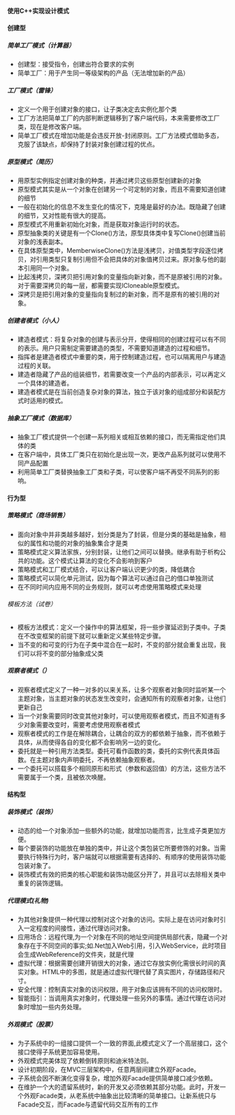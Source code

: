#### 使用C++实现设计模式  
#### 创建型  
##### 简单工厂模式（计算器）
- 创建型：接受指令，创建出符合要求的实例
- 简单工厂：用于产生同一等级架构的产品（无法增加新的产品）
##### 工厂模式（雷锋）
- 定义一个用于创建对象的接口，让子类决定去实例化那个类
- 工厂方法把简单工厂的内部判断逻辑移到了客户端代码，本来需要修改工厂类，现在是修改客户端。
- 简单工厂模式在增加功能是会违反开放-封闭原则。工厂方法模式借助多态，克服了该缺点，却保持了封装对象创建过程的优点。
##### 原型模式（简历）
- 用原型实例指定创建对象的种类，并通过拷贝这些原型创建新的对象
- 原型模式其实是从一个对象在创建另一个可定制的对象，而且不需要知道创建的细节
- 一般在初始化的信息不发生变化的情况下，克隆是最好的办法。既隐藏了创建的细节，又对性能有很大的提高。
- 原型模式不用重新初始化对象，而是获取对象运行时的状态。
- 原型抽象类的关键是有一个Clone()方法，原型具体类中复写Clone()创建当前对象的浅表副本。
- 在具体原型类中，MemberwiseClone()方法是浅拷贝，对值类型字段逐位拷贝，对引用类型只复制引用但不会把具体的对象值拷贝过来。原对象与他的副本引用同一个对象。
- 比起浅拷贝，深拷贝把引用对象的变量指向新对象，而不是原被引用的对象。对于需要深拷贝的每一层，都需要实现ICloneable原型模式。
- 深拷贝是把引用对象的变量指向复制过的新对象，而不是原有的被引用的对象。
##### 创建者模式（小人）
- 建造者模式：将复杂对象的创建与表示分开，使得相同的创建过程可以有不同的表示。用户只需制定需要建造的类型，不需要知道建造的过程和细节。
- 指挥者是建造者模式中重要的类，用于控制建造过程，也可以隔离用户与建造过程的关联。
- 建造者隐藏了产品的组装细节，若需要改变一个产品的内部表示，可以再定义一个具体的建造者。
- 建造者模式是在当前创造复杂对象的算法，独立于该对象的组成部分和装配方式时适用的模式。
##### 抽象工厂模式（数据库）
- 抽象工厂模式提供一个创建一系列相关或相互依赖的接口，而无需指定他们具体的类
- 在客户端中，具体工厂类只在初始化是出现一次，更改产品系列就可以使用不同产品配置
- 利用简单工厂类替换抽象工厂类和子类，可以使客户端不再受不同系列的影响。
#### 行为型
##### 策略模式（商场销售）
- 面向对象中并非类越多越好，划分类是为了封装，但是分类的基础是抽象，相似的属性和功能的对象的抽象集合才是类
- 策略模式定义算法家族，分别封装，让他们之间可以替换。继承有助于析构公共的功能。这个模式让算法的变化不会影响到客户
- 策略模式和工厂模式结合，可以让客户端认识更少的类，降低耦合
- 策略模式可以简化单元测试，因为每个算法可以通过自己的借口单独测试
- 在不同时间内应用不同的业务规则，就可以考虑使用策略模式来处理
###### 模板方法（试卷）
- 模板方法模式：定义一个操作中的算法框架，将一些步骤延迟到子类中。子类在不改变框架的前提下就可以重新定义某些特定步骤。
- 当不变的和可变的行为在子类中混合在一起时，不变的部分就会重复出现，我们可以将不变的部分抽象成父类
##### 观察者模式（）
- 观察者模式定义了一种一对多的以来关系，让多个观察者对象同时监听某一个主题对象，当主题对象的状态发生改变时，会通知所有的观察者对象，让他们更新自己
- 当一个对象需要同时改变其他对象时，可以使用观察者模式，而且不知道有多少对象需要改变时，需要考虑使用观察者模式
- 观察者模式的工作是在解除耦合，让耦合的双方的都依赖于抽象，而不依赖于具体，从而使得各自的变化都不会影响另一边的变化。
- 委托就是一种引用方法类型。委托可看作函数的类，委托的实例代表具体函数。在主题对象内声明委托，不再依赖抽象观察者。
- 一个委托可以搭载多个相同原形和形式（参数和返回值）的方法，这些方法不需要属于一个类，且被依次唤醒。
#### 结构型
##### 装饰模式（装饰）
- 动态的给一个对象添加一些额外的功能，就增加功能而言，比生成子类更加方便。
- 每个要装饰的功能放在单独的类中，并让这个类包装它所要修饰的对象。当需要执行特殊行为时，客户端就可以根据需要有选择的、有顺序的使用装饰功能包装对象了。
- 装饰模式有效的把类的核心职能和装饰功能区分开了，并且可以去除相关类中重复的装饰逻辑。
##### 代理模式(礼物)
- 为其他对象提供一种代理以控制对这个对象的访问。实际上是在访问对象时引入一定程度的间接性，通过代理访问对象。
- 应用场合：远程代理,为一个对象在不同的地址空间提供局部代表，隐藏一个对象存在于不同空间的事实;如.Net加入Web引用，引入WebService，此时项目会生成WebReference的文件夹，就是代理
- 虚拟代理：根据需要创建开销很大的对象，通过它存放实例化需很长时间的真实对象。HTML中的多图，就是通过虚拟代理代替了真实图片，存储路径和尺寸。
- 安全代理：控制真实对象的访问权限，用于对象应该拥有不同的访问权限时。
- 智能指引：当调用真实对象时，代理处理一些另外的事情。通过代理在访问对象时增加一些内务处理。
##### 外观模式（股票）
- 为子系统中的一组接口提供一个一致的界面,此模式定义了一个高层接口，这个接口使得子系统更加容易使用。
- 外观模式完美体现了依赖倒转原则和迪米特法则。
- 设计初期阶段，在MVC三层架构中，任意两层间建立外观Facade。
- 子系统会因不断演化变得复杂，增加外观Facade提供简单接口减少依赖。
- 在维护一个大的遗留系统时，新的开发又必须依赖其部分功能。此时，开发一个外观Facade类，从老系统中抽象出比较清晰的简单接口。让新系统只与Facade交互，而Facade与遗留代码交互所有的工作
